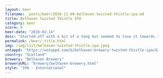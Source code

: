 ```yaml
---
layout: beer
filename: _posts/beer/2016-11-09-belhaven-twisted-thistle-ipa.md
title: Belhaven Twisted Thistle IPA
category: beer
score: 6
beer-date: "2016-02-14"
desc: "Started off with a bit of a tang but seemed to lose it towards the end"
permalink: /beer/:title.html
img: /img/list/belhaven-twisted-thistle-ipa.jpeg
untappd: "https://untappd.com/b/belhaven-brewery-twisted-thistle-ipa/421"
country: "Scotland"
brewery: "Belhaven Brewery"
breweryURL: "brewery/belhaven-brewery.html"
style: "IPA - International"
---
```

